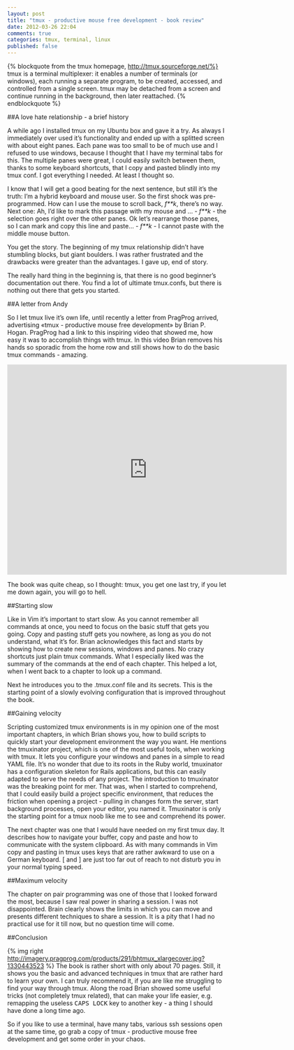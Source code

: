 ```yaml
---
layout: post
title: "tmux - productive mouse free development - book review"
date: 2012-03-26 22:04
comments: true
categories: tmux, terminal, linux
published: false
---
```


{% blockquote from the tmux homepage, http://tmux.sourceforge.net/%}
tmux is a terminal multiplexer: it enables a number of terminals (or windows), each running a separate program, to be created, accessed, and controlled from a single screen. tmux may be detached from a screen and
continue running in the background, then later reattached.
{% endblockquote %}
<!-- more -->

##A love hate relationship - a brief history

A while ago I installed tmux on my Ubuntu box and gave it a try. As always I immediately over used it’s functionality and ended up with a splitted screen with about eight panes. Each pane was too small to be of much use and I refused to use windows, because I thought that I have my terminal tabs for this. The multiple panes were great, I could easily switch between them, thanks to some keyboard shortcuts, that I copy and pasted blindly into my tmux conf. I got everything I needed.  At least I thought so.

I know that I will get a good beating for the next sentence, but still it’s the truth: I’m a hybrid keyboard and mouse user. So the first shock was pre-programmed. How can I use the mouse to scroll back, _f**k_, there’s no way. Next one: Ah, I’d like to mark this passage with my mouse and … - _f**k_ - the selection goes right over the other panes.  Ok let’s rearrange those panes, so I can mark and copy this line and paste… - _f**k_ - I cannot paste with the middle mouse button.

You get the story. The beginning of my tmux relationship didn’t have stumbling blocks, but giant boulders. I was rather frustrated and the drawbacks were greater than the advantages. I gave up, end of story.

The really hard thing in the beginning is, that there is no good beginner’s documentation out there. You find a lot of ultimate tmux.confs, but there is nothing out there that gets you started.

##A letter from Andy

So I let tmux live it’s own life, until recently a letter from PragProg arrived, advertising «tmux - productive mouse free development» by Brian P. Hogan. PragProg had a link to this inspiring video that showed me, how easy it was to accomplish things with tmux.  In this video Brian removes his hands so sporadic from the home row and still shows how to do the basic tmux commands - amazing.

<iframe width="640" height="480" src="http://www.youtube.com/embed/JXwS7z6Dqic" frameborder="0" allowfullscreen></iframe>

The book was quite cheap, so I thought: tmux, you get one last try, if you let me down again, you will go to hell.

##Starting slow

Like in Vim it’s important to start slow. As you cannot remember all commands at once, you need to focus on the basic stuff that gets you going. Copy and pasting stuff gets you nowhere, as long as you do not understand, what it’s for. Brian acknowledges this fact and starts by showing how to create new sessions, windows and panes. No crazy shortcuts just plain tmux commands. What I especially liked was the summary of the commands at the end of each chapter. This helped a lot, when I went back to a chapter to look up a command.

Next he introduces you to the .tmux.conf file and its secrets. This is the starting point of a slowly evolving configuration that is improved throughout the book.

##Gaining velocity

Scripting customized tmux environments is in my opinion one of the most important chapters, in which Brian shows you, how to build scripts to quickly start your development environment the way you want. He mentions the tmuxinator project, which is one of the most useful tools, when working with tmux. It lets you configure your windows and panes in a simple to read YAML file. It’s no wonder that due to its roots in the Ruby world, tmuxinator has a configuration skeleton for Rails applications, but this can easily adapted to serve the needs of any project. The introduction to tmuxinator was the breaking point for mer. That was, when I started to comprehend, that I could easily build a project specific environment, that reduces the friction when opening a project - pulling in changes form the server, start background processes, open your editor, you named it. Tmuxinator is only the starting point for a tmux noob like me to see and comprehend its power.

The next chapter was one that I would have needed on my first tmux day. It describes how to navigate your buffer, copy and paste and how to communicate with the system clipboard. As with many commands in Vim copy and pasting in tmux uses keys that are rather awkward to use on a German keyboard. [ and ] are just too far out of reach to not disturb you in your normal typing speed.

##Maximum velocity

The chapter on pair programming was one of those that I looked forward the most, because I saw real power in sharing a session. I was not disappointed. Brain clearly shows the limits in which you can move and presents different techniques to share a session. It is a pity that I had no practical use for it till now, but no question time will come.

##Conclusion

{% img right http://imagery.pragprog.com/products/291/bhtmux_xlargecover.jpg?1330443523 %} The book is rather short with only about 70 pages. Still, it shows you the basic and advanced techniques in tmux that are rather hard to learn your own. I can truly recommend it, if you are like me struggling to find your way through tmux. Along the road Brian showed some useful tricks (not completely tmux related), that can make your life easier, e.g. remapping the useless <kbd>CAPS LOCK</kbd> key to another key - a thing I should have done a long time ago.

So if you like to use a terminal, have many tabs, various ssh sessions open at the same time, go grab a copy of tmux - productive mouse free development and get some order in your chaos.
